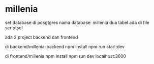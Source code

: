 # millenia


set database di posgtgres
nama database: millenia
dua tabel ada di file scriptsql


ada 2 project
backend dan frontend

di backend/millenia-backend
npm install 
npm run start:dev

 
di frontend/millenia
npm install 
npm run dev
localhost:3000
